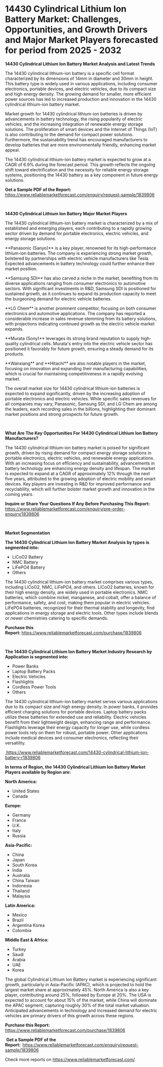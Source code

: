 <p><h1>14430 Cylindrical Lithium Ion Battery Market: Challenges, Opportunities, and Growth Drivers and Major Market Players forecasted for period from 2025 - 2032</h1></p><p><strong>14430 Cylindrical Lithium Ion Battery Market Analysis and Latest Trends</strong></p>
<p><p>The 14430 cylindrical lithium-ion battery is a specific cell format characterized by its dimensions of 14mm in diameter and 30mm in height. This battery type is widely used in various applications, including consumer electronics, portable devices, and electric vehicles, due to its compact size and high energy density. The growing demand for smaller, more efficient power sources has led to increased production and innovation in the 14430 cylindrical lithium-ion battery market.</p><p>Market growth for 14430 cylindrical lithium-ion batteries is driven by advancements in battery technology, the rising popularity of electric vehicles, and the increasing integration of renewable energy storage solutions. The proliferation of smart devices and the Internet of Things (IoT) is also contributing to the demand for compact power solutions. Furthermore, the sustainability trend has encouraged manufacturers to develop batteries that are more environmentally friendly, enhancing market appeal.</p><p>The 14430 cylindrical lithium-ion battery market is expected to grow at a CAGR of 6.9% during the forecast period. This growth reflects the ongoing shift toward electrification and the necessity for reliable energy storage systems, positioning the 14430 battery as a key component in future energy solutions.</p></p>
<p><strong>Get a Sample PDF of the Report:&nbsp;</strong> <a href="https://www.reliablemarketforecast.com/enquiry/request-sample/1839806?utm_campaign=2724&utm_medium=2&utm_source=Github&utm_content=ia&utm_term=07042025&utm_id=14430-cylindrical-lithium-ion-battery">https://www.reliablemarketforecast.com/enquiry/request-sample/1839806</a></p>
<p>&nbsp;</p>
<p><strong>14430 Cylindrical Lithium Ion Battery Major Market Players</strong></p>
<p><p>The 14430 cylindrical lithium-ion battery market is characterized by a mix of established and emerging players, each contributing to a rapidly growing sector driven by demand for portable electronics, electric vehicles, and energy storage solutions.</p><p>**Panasonic (Sanyo)** is a key player, renowned for its high-performance lithium-ion batteries. The company is experiencing strong market growth, bolstered by partnerships with electric vehicle manufacturers like Tesla. Expected advancements in battery technology could further enhance their market position.</p><p>**Samsung SDI** has also carved a niche in the market, benefiting from its diverse applications ranging from consumer electronics to automotive sectors. With significant investments in R&D, Samsung SDI is positioned for sustained growth, as it continues to expand its production capacity to meet the burgeoning demand for electric vehicle batteries.</p><p>**LG Chem** is another prominent competitor, focusing on both consumer electronics and automotive applications. The company has reported a considerable increase in sales revenue stemming from its battery solutions, with projections indicating continued growth as the electric vehicle market expands.</p><p>**Murata (Sony)** leverages its strong brand reputation to supply high-quality cylindrical cells. Murata's entry into the electric vehicle sector has positioned it favorably for future growth, ensuring a steady demand for its products.</p><p>**Wanxiang** and **Hitachi** are also notable players in the market, focusing on innovation and expanding their manufacturing capabilities, which is crucial for maintaining competitiveness in a rapidly evolving market.</p><p>The overall market size for 14430 cylindrical lithium-ion batteries is expected to expand significantly, driven by the increasing adoption of portable electronics and electric vehicles. While specific sales revenues for all companies may vary, Panasonic, Samsung SDI, and LG Chem are among the leaders, each recording sales in the billions, highlighting their dominant market positions and strong prospects for future growth.</p></p>
<p>&nbsp;</p>
<p><strong>What Are The Key Opportunities For 14430 Cylindrical Lithium Ion Battery Manufacturers?</strong></p>
<p><p>The 14430 cylindrical lithium-ion battery market is poised for significant growth, driven by rising demand for compact energy storage solutions in portable electronics, electric vehicles, and renewable energy applications. With an increasing focus on efficiency and sustainability, advancements in battery technology are enhancing energy density and lifespan. The market is expected to expand at a CAGR of approximately 12% through the next five years, attributed to the growing adoption of electric mobility and smart devices. Key players are investing in R&D for improved performance and recyclability, which will further bolster market growth and innovation in the coming years.</p></p>
<p><strong>Inquire or Share Your Questions If Any Before Purchasing This Report:</strong> <a href="https://www.reliablemarketforecast.com/enquiry/pre-order-enquiry/1839806?utm_campaign=2724&utm_medium=2&utm_source=Github&utm_content=ia&utm_term=07042025&utm_id=14430-cylindrical-lithium-ion-battery">https://www.reliablemarketforecast.com/enquiry/pre-order-enquiry/1839806</a></p>
<p>&nbsp;</p>
<p><strong>Market Segmentation</strong></p>
<p><strong>The 14430 Cylindrical Lithium Ion Battery Market Analysis by types is segmented into:</strong></p>
<p><ul><li>LiCoO2 Battery</li><li>NMC Battery</li><li>LiFePO4 Battery</li><li>Others</li></ul></p>
<p><p>The 14430 cylindrical lithium-ion battery market comprises various types, including LiCoO2, NMC, LiFePO4, and others. LiCoO2 batteries, known for their high energy density, are widely used in portable electronics. NMC batteries, which combine nickel, manganese, and cobalt, offer a balance of performance, safety, and cost, making them popular in electric vehicles. LiFePO4 batteries, recognized for their thermal stability and longevity, find applications in energy storage and electric tools. Other types include blends or newer chemistries catering to specific demands.</p></p>
<p><strong>Purchase this Report:&nbsp;</strong><a href="https://www.reliablemarketforecast.com/purchase/1839806?utm_campaign=2724&utm_medium=2&utm_source=Github&utm_content=ia&utm_term=07042025&utm_id=14430-cylindrical-lithium-ion-battery">https://www.reliablemarketforecast.com/purchase/1839806</a></p>
<p>&nbsp;</p>
<p><strong>The 14430 Cylindrical Lithium Ion Battery Market Industry Research by Application is segmented into:</strong></p>
<p><ul><li>Power Banks</li><li>Laptop Battery Packs</li><li>Electric Vehicles</li><li>Flashlights</li><li>Cordless Power Tools</li><li>Others</li></ul></p>
<p><p>The 14430 cylindrical lithium-ion battery market serves various applications due to its compact size and high energy density. In power banks, it provides efficient charging solutions for portable devices. Laptop battery packs utilize these batteries for extended use and reliability. Electric vehicles benefit from their lightweight design, enhancing range and performance. Flashlights leverage their energy capacity for longer use, while cordless power tools rely on them for robust, portable power. Other applications include medical devices and consumer electronics, reflecting their versatility.</p></p>
<p><a href="https://www.reliablemarketforecast.com/14430-cylindrical-lithium-ion-battery-r1839806?utm_campaign=2724&utm_medium=2&utm_source=Github&utm_content=ia&utm_term=07042025&utm_id=14430-cylindrical-lithium-ion-battery">&nbsp;https://www.reliablemarketforecast.com/14430-cylindrical-lithium-ion-battery-r1839806</a></p>
<p><strong>In terms of Region, the 14430 Cylindrical Lithium Ion Battery Market Players available by Region are:</strong></p>
<p>
    <p> <strong> North America: </strong>
        <ul>
            <li>United States</li>
            <li>Canada</li>
        </ul>
        </p> 
    <p> <strong> Europe: </strong>
        <ul>
            <li>Germany</li>
            <li>France</li>
            <li>U.K.</li>
            <li>Italy</li>
            <li>Russia</li>
        </ul>
        </p> 
    <p> <strong> Asia-Pacific: </strong>
        <ul>
            <li>China</li>
            <li>Japan</li>
            <li>South Korea</li>
            <li>India</li>
            <li>Australia</li>
            <li>China Taiwan</li>
            <li>Indonesia</li>
            <li>Thailand</li>
            <li>Malaysia</li>
        </ul>
        </p> 
    <p> <strong> Latin America: </strong>
        <ul>
            <li>Mexico</li>
            <li>Brazil</li>
            <li>Argentina Korea</li>
            <li>Colombia</li>
        </ul>
        </p> 
    <p> <strong> Middle East & Africa: </strong>
        <ul>
            <li>Turkey</li>
            <li>Saudi</li>
            <li>Arabia</li>
            <li>UAE</li>
            <li>Korea</li>
        </ul>
    </p>
    </p>
<p><p>The global Cylindrical Lithium Ion Battery market is experiencing significant growth, particularly in Asia-Pacific (APAC), which is projected to hold the largest market share at approximately 45%. North America is also a key player, contributing around 25%, followed by Europe at 20%. The USA is expected to account for about 15% of the market, while China will dominate the APAC segment, capturing roughly 30% of the total market valuation. Anticipated advancements in technology and increased demand for electric vehicles are primary drivers of this growth across these regions.</p></p>
<p><strong>Purchase this Report: </strong><a href="https://www.reliablemarketforecast.com/purchase/1839806?utm_campaign=2724&utm_medium=2&utm_source=Github&utm_content=ia&utm_term=07042025&utm_id=14430-cylindrical-lithium-ion-battery">https://www.reliablemarketforecast.com/purchase/1839806</a></p>
<p>&nbsp;<strong>Get a Sample PDF of the Report:&nbsp;&nbsp;</strong><a href="https://www.reliablemarketforecast.com/enquiry/request-sample/1839806?utm_campaign=2724&utm_medium=2&utm_source=Github&utm_content=ia&utm_term=07042025&utm_id=14430-cylindrical-lithium-ion-battery">https://www.reliablemarketforecast.com/enquiry/request-sample/1839806</a></p>
<p><strong></strong></p>
<p>Check more reports on <a href="https://www.reliablemarketforecast.com/?utm_campaign=2724&utm_medium=2&utm_source=Github&utm_content=ia&utm_term=07042025&utm_id=14430-cylindrical-lithium-ion-battery">https://www.reliablemarketforecast.com/</a></p>